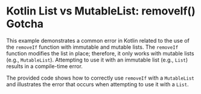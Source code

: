 # Kotlin List vs MutableList: removeIf() Gotcha

This example demonstrates a common error in Kotlin related to the use of the `removeIf` function with immutable and mutable lists.  The `removeIf` function modifies the list in place; therefore, it only works with mutable lists (e.g., `MutableList`).  Attempting to use it with an immutable list (e.g., `List`) results in a compile-time error.

The provided code shows how to correctly use `removeIf` with a `MutableList` and illustrates the error that occurs when attempting to use it with a `List`.